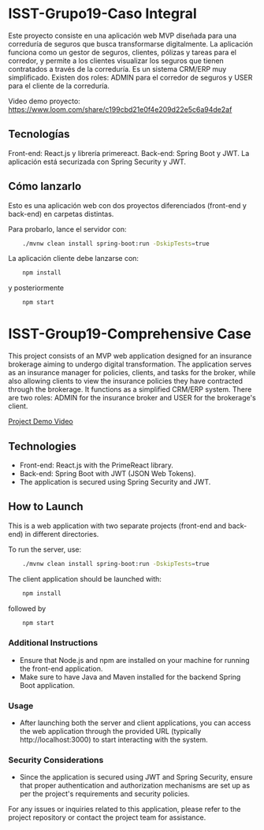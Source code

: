 # ISST-Grupo19-Caso Integral
Este proyecto consiste en una aplicación web MVP diseñada para una correduría de seguros que busca transformarse digitalmente. La aplicación funciona como un gestor de seguros, clientes, pólizas y tareas para el corredor, y permite a los clientes visualizar los seguros que tienen contratados a través de la correduría. Es un sistema CRM/ERP muy simplificado. Existen dos roles: ADMIN para el corredor de seguros y USER para el cliente de la correduría.

Video demo proyecto: https://www.loom.com/share/c199cbd21e0f4e209d22e5c6a94de2af

## Tecnologías
Front-end: React.js y librería primereact.
Back-end: Spring Boot y JWT.
La aplicación está securizada con Spring Security y JWT.
## Cómo lanzarlo
Esto es una aplicación web con dos proyectos diferenciados (front-end y back-end) en carpetas distintas.

Para probarlo, lance el servidor con:

```bash
    ./mvnw clean install spring-boot:run -DskipTests=true
```

La aplicación cliente debe lanzarse con:

```bash
    npm install
```
y posteriormente
```bash
    npm start
```

# ISST-Group19-Comprehensive Case

This project consists of an MVP web application designed for an insurance brokerage aiming to undergo digital transformation. The application serves as an insurance manager for policies, clients, and tasks for the broker, while also allowing clients to view the insurance policies they have contracted through the brokerage. It functions as a simplified CRM/ERP system. There are two roles: ADMIN for the insurance broker and USER for the brokerage's client.

[Project Demo Video](https://www.loom.com/share/c199cbd21e0f4e209d22e5c6a94de2af)

## Technologies
- Front-end: React.js with the PrimeReact library.
- Back-end: Spring Boot with JWT (JSON Web Tokens).
- The application is secured using Spring Security and JWT.

## How to Launch

This is a web application with two separate projects (front-end and back-end) in different directories.

To run the server, use:

```bash
    ./mvnw clean install spring-boot:run -DskipTests=true
```

The client application should be launched with:

```bash
    npm install
```

followed by

```bash
    npm start
```


### Additional Instructions
- Ensure that Node.js and npm are installed on your machine for running the front-end application.
- Make sure to have Java and Maven installed for the backend Spring Boot application.
  
### Usage
- After launching both the server and client applications, you can access the web application through the provided URL (typically http://localhost:3000) to start interacting with the system.
  
### Security Considerations
- Since the application is secured using JWT and Spring Security, ensure that proper authentication and authorization mechanisms are set up as per the project's requirements and security policies.

For any issues or inquiries related to this application, please refer to the project repository or contact the project team for assistance.
